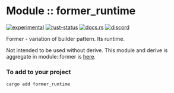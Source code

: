 # Module :: former_runtime
[![experimental](https://raster.shields.io/static/v1?label=stability&message=experimental&color=orange&logoColor=eee)](https://github.com/emersion/stability-badges#experimental) [![rust-status](https://github.com/Wandalen/wTools/actions/workflows/ModuleFormerRuntimePush.yml/badge.svg)](https://github.com/Wandalen/wTools/actions/workflows/ModuleFormerRuntimePush.yml) [![docs.rs](https://img.shields.io/docsrs/former_runtime?color=e3e8f0&logo=docs.rs)](https://docs.rs/former_runtime) [![discord](https://img.shields.io/discord/872391416519737405?color=eee&logo=discord&logoColor=eee&label=ask)](https://discord.gg/m3YfbXpUUY)

Former - variation of builder pattern. Its runtime.

Not intended to be used without derive. This module and derive is aggregate in module::former is [here](https://github.com/Wandalen/wTools/tree/master/module/rust/former).

### To add to your project

```sh
cargo add former_runtime
```
